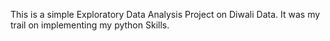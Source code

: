 This is a simple Exploratory Data Analysis Project on Diwali Data. It was my trail on implementing my python Skills. 
